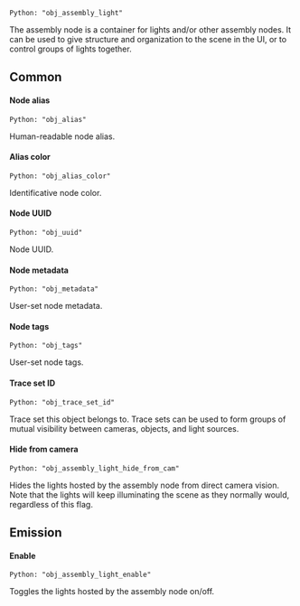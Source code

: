 `Python: "obj_assembly_light"`

The assembly node is a container for lights and/or other assembly nodes. It can be used to give structure and organization to the scene in the UI, or to control groups of lights together.
## Common

#### Node alias
`Python: "obj_alias"`

Human-readable node alias.

#### Alias color
`Python: "obj_alias_color"`

Identificative node color.

#### Node UUID
`Python: "obj_uuid"`

Node UUID.

#### Node metadata
`Python: "obj_metadata"`

User-set node metadata.

#### Node tags
`Python: "obj_tags"`

User-set node tags.

#### Trace set ID
`Python: "obj_trace_set_id"`

Trace set this object belongs to. Trace sets can be used to form groups of mutual visibility between cameras, objects, and light sources.

#### Hide from camera
`Python: "obj_assembly_light_hide_from_cam"`

Hides the lights hosted by the assembly node from direct camera vision. Note that the lights will keep illuminating the scene as they normally would, regardless of this flag.

## Emission

#### Enable
`Python: "obj_assembly_light_enable"`

Toggles the lights hosted by the assembly node on/off.

